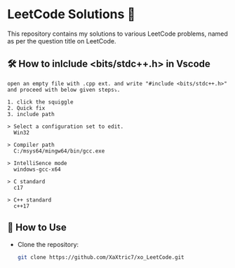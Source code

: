 # LeetCode Solutions 🚀

This repository contains my solutions to various LeetCode problems, named as per the question title on LeetCode.

## 🛠️ How to inlclude <bits/stdc++.h> in Vscode

```
open an empty file with .cpp ext. and write "#include <bits/stdc++.h>" and proceed with below given steps⤵️.

1. click the squiggle
2. Quick fix
3. include path

> Select a configuration set to edit.
  Win32

> Compiler path
  C:/msys64/mingw64/bin/gcc.exe

> IntelliSence mode
  windows-gcc-x64

> C standard
  c17

> C++ standard
  c++17
```

## 📖 How to Use

- Clone the repository:
  ```sh
  git clone https://github.com/XaXtric7/xo_LeetCode.git
  ```
